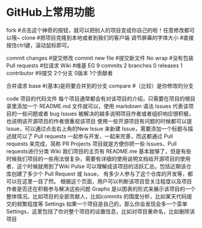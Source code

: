 # GitHub上常用功能


fork  #点击这个神奇的按钮，就可以把别人的项目变成你自己的啦！任意修改都可以哦~
clone #把项目克隆到本地或者到我们的客户端
调节屏幕的字体大小 #直接按住ctrl键，滚动鼠标即可。

commit changes #提交修改
commit new file #提交新文件
No wrap #没有包装
Pull requests #拉请求
Wiki #维基
EG  9 commits 2 branches 0 releases 1 contributor
    #9提交  2个分支 0版本 1个贡献者
    
合并请求
base    #(基本)是将要合并到的分支
compare #（比较）是你修改的分支

code 项目的代码文件 每个项目通常都会有对该项目的介绍，只需要在项目的根目录里添加一个 README.md 文件就可以，使用 markdown 语法
Issues 代表该项目的一些问题或者 bug      Issues 被解决的越多说明项目作者或者组织响应很积极，也说明该开源项目的作者很重视该项目
使用一些开源项目有问题的时候都可以提 Issue，可以通过点击右上角的New Issue 来新建 Issue，需要添加一个标题与描述就可以了
Pull requests 一起参与开发，一起来完善，而这都通过 Pull requests 来完成，简称 PR
Projects 项目就是方便你把一些 Issues、Pull requests进行分类
Wiki 我们项目的主页有 README.me 基本就够了，但是有些时候我们项目的一些用法很复杂，需要有详细的使用说明文档给开源项目的使用者，这个时候就用到了Wiki
Pulse 可以理解成该项目的活跃汇总。包括近期该仓库创建了多少个 Pull Request 或 Issue， 有多少人参与了这个仓库的开发等，都可以在这里一目了然。
根据这个页面，用户可以判断该项目受关注程度以及项目作者是否还在积极参与解决这些问题
Graphs 是以图表的形式来展示该项目的一个整体情况。比如项目的全部贡献人，比如commits 的围度分析，比如某天代码提交的频繁程度等
Settings  如果一个项目是自己的，那么你会发现会多一个菜单 Settings，这里包括了你对整个项目的设置信息，比如对项目重命名，比如删除该项目
